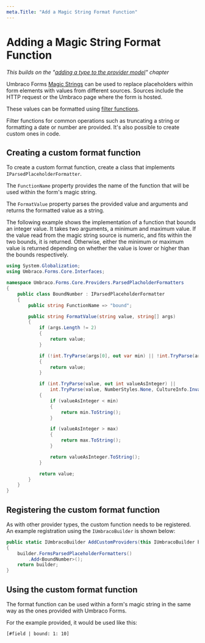 ```yaml
---
meta.Title: "Add a Magic String Format Function"
---
```


# Adding a Magic String Format Function

_This builds on the "_[_adding a type to the provider model_](adding-a-type.md)_" chapter_

Umbraco Forms [Magic Strings](../magic-strings.md) can be used to replace placeholders within form elements with values from different sources. Sources include the HTTP request or the Umbraco page where the form is hosted.

These values can be formatted using [filter functions](../magic-strings.md#formatting-magic-strings).

Filter functions for common operations such as truncating a string or formatting a date or number are provided.  It's also possible to create custom ones in code.

## Creating a custom format function

To create a custom format function, create a class that implements `IParsedPlaceholderFormatter`.

The `FunctionName` property provides the name of the function that will be used within the form's magic string.

The `FormatValue` property parses the provided value and arguments and returns the formatted value as a string.

The following example shows the implementation of a function that bounds an integer value.  It takes two arguments, a minimum and maximum value.  If the value read from the magic string source is numeric, and fits within the two bounds, it is returned.  Otherwise, either the minimum or maximum value is returned depending on whether the value is lower or higher than the bounds respectively.

```csharp
using System.Globalization;
using Umbraco.Forms.Core.Interfaces;

namespace Umbraco.Forms.Core.Providers.ParsedPlacholderFormatters
{
    public class BoundNumber : IParsedPlaceholderFormatter
    {
        public string FunctionName => "bound";

        public string FormatValue(string value, string[] args)
        {
            if (args.Length != 2)
            {
                return value;
            }

            if (!int.TryParse(args[0], out var min) || !int.TryParse(args[1], out var max))
            {
                return value;
            }

            if (int.TryParse(value, out int valueAsInteger) ||
                int.TryParse(value, NumberStyles.None, CultureInfo.InvariantCulture, out valueAsInteger))
            {
                if (valueAsInteger < min)
                {
                    return min.ToString();
                }

                if (valueAsInteger > max)
                {
                    return max.ToString();
                }

                return valueAsInteger.ToString();
            }

            return value;
        }
    }
}
```

## Registering the custom format function

As with other provider types, the custom function needs to be registered. An example registration using the `IUmbracoBuilder` is shown below:

```csharp
public static IUmbracoBuilder AddCustomProviders(this IUmbracoBuilder builder)
{
    builder.FormsParsedPlaceholderFormatters()
        .Add<BoundNumber>();
    return builder;
}
```

## Using the custom format function

The format function can be used within a form's magic string in the same way as the ones provided with Umbraco Forms.

For the example provided, it would be used like this:

```none
[#field | bound: 1: 10]
```
